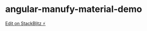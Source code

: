 # angular-manufy-material-demo

[Edit on StackBlitz ⚡️](https://stackblitz.com/edit/angular-manufy-material-demo)